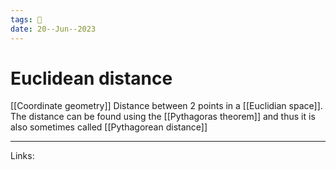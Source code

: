 ```yaml
---
tags: 🌱
date: 20--Jun--2023
---
```


# Euclidean distance

[[Coordinate geometry]]
Distance between 2 points in a [[Euclidian space]]. The distance can be found using the [[Pythagoras theorem]] and thus it is also sometimes called [[Pythagorean distance]]

---
Links: 